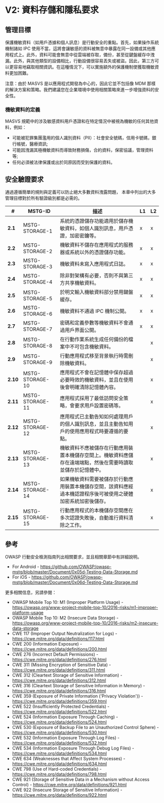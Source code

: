 # V2: 資料存儲和隱私要求

## 管理目標

保護機敏資料（如用戶憑據和個人訊息）是行動安全的重點。首先，如果操作系統機制諸如 IPC 使用不當，這將會讓敏感的資料被無意中暴露在同一設備或其他應用程式上。此外，資料可能會無意中從雲端被存取，備份，甚至從鍵盤緩存中洩漏。此外，與其他類型的設備相比，行動設備很容易丟失或被盜。因此，第三方可以更容易地竊取相關資訊。在這種情況下，可以實施額外的保護機制使獲取機敏資料更加困難。

注意：由於 MASVS 是以應用程式開發為中心的，因此它並不包括像 MDM 那樣的解決方案和策略。我們建議您在企業環境中使用相關策略來進一步增強資料的安全性。

### 機敏資料的定義

MASVS 規範中的涉及敏感資料用戶憑證和在特定情況中被視為機敏的任何其他資料，例如：

- 可能被犯罪集團濫用的個人識別資料（PII）：社會安全號碼，信用卡號碼，銀行帳號，醫療資訊;
- 可能因洩漏其極機敏資料而導致財務損傷，合約資料，保密協議，管理資料等;
- 任何必須被法律保護或出於同原因而受到保護的資料。

## 安全驗證要求

通過遵循簡單的規則與定義可以防止絕大多數資料洩露問題， 本章中列出的大多管理目標對於所有驗證級別都是必需的。

| # | MSTG-ID | 描述 | L1 | L2 |
| -- | ---------- | ---------------------- | - | - |
| **2.1** | MSTG-STORAGE-1 | 系統的憑證儲存功能適用於儲存機敏資料，如個人識別訊息，用戶憑證，加密密鑰等。 | x | x |
| **2.2** | MSTG-STORAGE-2 | 機敏資料不儲存在應用程式的服務器或系統以外的憑證儲存功能。 | x | x |
| **2.3** | MSTG-STORAGE-3 | 機敏資料未寫入應用程式日誌。 | x | x |
| **2.4** | MSTG-STORAGE-4 | 除非對架構有必要，否則不與第三方共享機敏資料。  | x | x |
| **2.5** | MSTG-STORAGE-5 | 於明文輸入機敏資料部分禁用鍵盤緩存。 | x | x |
| **2.6** | MSTG-STORAGE-6 | 機敏資料不通過 IPC 機制公開。 | x | x |
| **2.7** | MSTG-STORAGE-7 | 密碼和定義參數等機敏資料不會通過用戶界面公開。 | x | x |
| **2.8** | MSTG-STORAGE-8 | 在行動作業系統生成任何備份的檔案中不可包含機敏資料。 |   | x |
| **2.9** | MSTG-STORAGE-9 | 行動應用程式移至背景執行時需刪除機敏資料。 |  | x |
| **2.10** | MSTG-STORAGE-10 | 應用程式不會在記憶體中保存超過必要時效的機敏資料，並且在使用後會明確清除記憶體內容。 |  | x |
| **2.11** | MSTG-STORAGE-11 | 應用程式採用了最低訪問安全策略，會要求用戶設置密碼等。 |  | x |
| **2.12** | MSTG-STORAGE-12 | 應用程式已主動告知如何處理用戶的個人識別訊息，並且主動告知用戶的使用應用程式時要遵循的要點。 |  | x |
| **2.13** | MSTG-STORAGE-13 | 機敏資料不應被儲存在行動應用裝置本機儲存空間上。機敏資料應儲存在遠端端點，然後在需要時讀取並儲存於記憶體中。 |  | x |
| **2.14** | MSTG-STORAGE-14 | 如果機敏資料需要被儲存於行動應用裝置本機儲存空間，該資料應經過本機認證程序後可被使用之硬體加密系統加密後儲存。 |  | x |
| **2.15** | MSTG-STORAGE-15 | 行動應用程式的本機儲存空間應在多次認證失敗後，自動進行資料清除之工作。 |  | x |

## 參考

OWASP 行動安全檢測指南列出相關要求，並且相關章節中有詳細說明。

- For Android - <https://github.com/OWASP/owasp-mstg/blob/master/Document/0x05d-Testing-Data-Storage.md>
- For iOS - <https://github.com/OWASP/owasp-mstg/blob/master/Document/0x06d-Testing-Data-Storage.md>

更多相關信息，另請參閱：

- OWASP Mobile Top 10: M1 (Improper Platform Usage) - <https://owasp.org/www-project-mobile-top-10/2016-risks/m1-improper-platform-usage>
- OWASP Mobile Top 10: M2 (Insecure Data Storage) - <https://owasp.org/www-project-mobile-top-10/2016-risks/m2-insecure-data-storage>
- CWE 117 (Improper Output Neutralization for Logs) - <https://cwe.mitre.org/data/definitions/117.html>
- CWE 200 (Information Exposure) - <https://cwe.mitre.org/data/definitions/200.html>
- CWE 276 (Incorrect Default Permissions) - <https://cwe.mitre.org/data/definitions/276.html>
- CWE 311 (Missing Encryption of Sensitive Data) - <https://cwe.mitre.org/data/definitions/311.html>
- CWE 312 (Cleartext Storage of Sensitive Information) - <https://cwe.mitre.org/data/definitions/312.html>
- CWE 316 (Cleartext Storage of Sensitive Information in Memory) - <https://cwe.mitre.org/data/definitions/316.html>
- CWE 359 (Exposure of Private Information ('Privacy Violation')) - <https://cwe.mitre.org/data/definitions/359.html>
- CWE 522 (Insufficiently Protected Credentials) - <https://cwe.mitre.org/data/definitions/522.html>
- CWE 524 (Information Exposure Through Caching) - <https://cwe.mitre.org/data/definitions/524.html>
- CWE 530 (Exposure of Backup File to an Unauthorized Control Sphere) - <https://cwe.mitre.org/data/definitions/530.html>
- CWE 532 (Information Exposure Through Log Files) - <https://cwe.mitre.org/data/definitions/532.html>
- CWE 534 (Information Exposure Through Debug Log Files) - <https://cwe.mitre.org/data/definitions/534.html>
- CWE 634 (Weaknesses that Affect System Processes) - <https://cwe.mitre.org/data/definitions/634.html>
- CWE 798 (Use of Hard-coded Credentials) - <https://cwe.mitre.org/data/definitions/798.html>
- CWE 921 (Storage of Sensitive Data in a Mechanism without Access Control) - <https://cwe.mitre.org/data/definitions/921.html>
- CWE 922 (Insecure Storage of Sensitive Information) - <https://cwe.mitre.org/data/definitions/922.html>

